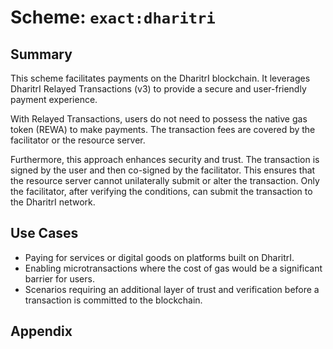 # Scheme: `exact:dharitri`

## Summary

This scheme facilitates payments on the DharitrI blockchain. It leverages DharitrI Relayed Transactions (v3) to provide a secure and user-friendly payment experience.

With Relayed Transactions, users do not need to possess the native gas token (REWA) to make payments. The transaction fees are covered by the facilitator or the resource server.

Furthermore, this approach enhances security and trust. The transaction is signed by the user and then co-signed by the facilitator. This ensures that the resource server cannot unilaterally submit or alter the transaction. Only the facilitator, after verifying the conditions, can submit the transaction to the DharitrI network.

## Use Cases

- Paying for services or digital goods on platforms built on DharitrI.
- Enabling microtransactions where the cost of gas would be a significant barrier for users.
- Scenarios requiring an additional layer of trust and verification before a transaction is committed to the blockchain.

## Appendix
